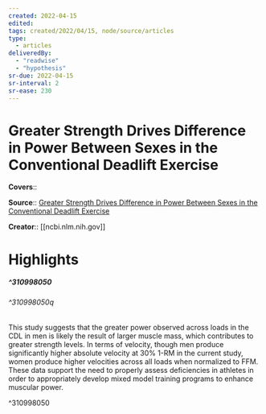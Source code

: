 ```yaml
---
created: 2022-04-15
edited:
tags: created/2022/04/15, node/source/articles
type: 
  - articles
deliveredBy: 
  - "readwise"
  - "hypothesis"
sr-due: 2022-04-15
sr-interval: 2
sr-ease: 230
---
```

# Greater Strength Drives Difference in Power Between Sexes in the Conventional Deadlift Exercise

**Covers**:: 

**Source**:: [Greater Strength Drives Difference in Power Between Sexes in the Conventional Deadlift Exercise](https://www.ncbi.nlm.nih.gov/pmc/articles/PMC5968884/)

**Creator**:: [[ncbi.nlm.nih.gov]]

# Highlights
##### ^310998050



###### ^310998050q

This study suggests that the greater power observed across loads in the CDL in men is likely the result of larger muscle mass, which contributes to greater strength levels. In terms of velocity, though men produce significantly higher absolute velocity at 30% 1-RM in the current study, women produce higher velocities across all loads when normalized to FFM. These data support the need to properly assess deficiencies in athletes in order to appropriately develop mixed model training programs to enhance muscular power. 

^310998050

